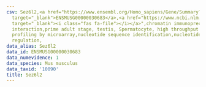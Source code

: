 ```yaml
---
csv: Sez6l2,<a href="https://www.ensembl.org/Homo_sapiens/Gene/Summary?db=core;g=ENSMUSG00000030683"
  target="_blank">ENSMUSG00000030683</a>,<a href="https://www.ncbi.nlm.nih.gov/pubmed/23834426"
  target="_blank"><i class="fas fa-file"></i></a>",chromatin immunoprecipitation assay,direct
  interaction,prime adult stage, testis, Spermatocyte, high throughput transcription
  profiling by microarray,nucleotide sequence identification,nucleotide sequence identification,transcriptional
  regulation,
data_alias: Sez6l2
data_id: ENSMUSG00000030683
data_numevidence: 1
data_species: Mus musculus
data_taxid: '10090'
title: Sez6l2
---
```

